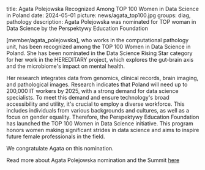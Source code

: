 title: Agata Polejowska Recognized Among TOP 100 Women in Data Science in Poland
date: 2024-05-01
picture: news/agata_top100.jpg
groups: diag, pathology
description: Agata Polejowska was nominated for TOP woman in Data Science by the Perspektywy Education Foundation

[member/agata_polejowska], who works in the computational pathology unit, has been recognized among the TOP 100 Women in Data Science in Poland. 
She has been nominated in the Data Science Rising Star category for her work in the HEREDITARY project, which explores the gut-brain axis and the microbiome's impact on mental health. 

Her research integrates data from genomics, clinical records, brain imaging, and pathological images.
Research indicates that Poland will need up to 200,000 IT workers by 2025, with a strong demand for data science specialists. 
To meet this demand and ensure technology's broad accessibility and utility, it's crucial to employ a diverse workforce. 
This includes individuals from various backgrounds and cultures, as well as a focus on gender equality. 
Therefore, the Perspektywy Education Foundation has launched the TOP 100 Women in Data Science initiative. 
This program honors women making significant strides in data science and aims to inspire future female professionals in the field. 

We congratulate Agata on this nomination.

Read more about Agata Polejowska nomination and the Summit [here]( WomenInDataScience (womenintechsummit.pl))



